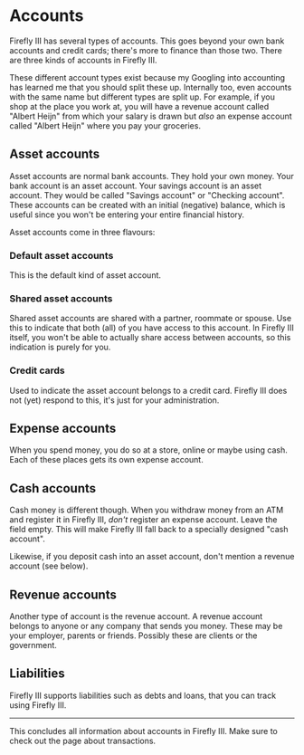 # Accounts

Firefly III has several types of accounts. This goes beyond your own bank accounts and credit cards; there's more to finance than those two. There are three kinds of accounts in Firefly III.

These different account types exist because my Googling into accounting has learned me that you should split these up. Internally too, even accounts with the same name but different types are split up. For example, if you shop at the place you work at, you will have a revenue account called "Albert Heijn" from which your salary is drawn but *also* an expense account called "Albert Heijn" where you pay your groceries.

## Asset accounts

Asset accounts are normal bank accounts. They hold your own money. Your bank account is an asset account. Your savings account is an asset account. They would be called "Savings account" or "Checking account". These accounts can be created with an initial (negative) balance, which is useful since you won't be entering your entire financial history.

Asset accounts come in three flavours:

### Default asset accounts

This is the default kind of asset account.

### Shared asset accounts

Shared asset accounts are shared with a partner, roommate or spouse. Use this to indicate that both (all) of you have access to this account. In Firefly III itself, you won't be able to actually share access between accounts, so this indication is purely for you.

### Credit cards

Used to indicate the asset account belongs to a credit card. Firefly III does not (yet) respond to this, it's just for your administration.

## Expense accounts

When you spend money, you do so at a store, online or maybe using cash. Each of these places gets its own expense account.

## Cash accounts

Cash money is different though. When you withdraw money from an ATM and register it in Firefly III, *don't* register an expense account. Leave the field empty. This will make Firefly III fall back to a specially designed "cash account".

Likewise, if you deposit cash into an asset account, don't mention a revenue account (see below).

## Revenue accounts

Another type of account is the revenue account. A revenue account belongs to anyone or any company that sends you money. These may be your employer, parents or friends. Possibly these are clients or the government.

## Liabilities

Firefly III supports liabilities such as debts and loans, that you can track using Firefly III.

---

This concludes all information about accounts in Firefly III. Make sure to check out the page about transactions.
